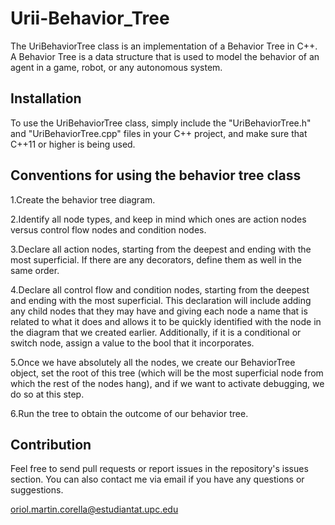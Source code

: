 # Urii-Behavior_Tree

The UriBehaviorTree class is an implementation of a Behavior Tree in C++. A Behavior Tree is a data structure that is used to model the behavior of an agent in a game, robot, or any autonomous system.

## Installation

To use the UriBehaviorTree class, simply include the "UriBehaviorTree.h" and "UriBehaviorTree.cpp" files in your C++ project, and make sure that C++11 or higher is being used.

## Conventions for using the behavior tree class

1.Create the behavior tree diagram.

2.Identify all node types, and keep in mind which ones are action nodes versus control flow nodes and condition nodes.

3.Declare all action nodes, starting from the deepest and ending with the most superficial. If there are any decorators, define them as well in the same order.

4.Declare all control flow and condition nodes, starting from the deepest and ending with the most superficial. This declaration will include adding any child nodes that they may have and giving each node a name that is related to what it does and allows it to be quickly identified with the node in the diagram that we created earlier. Additionally, if it is a conditional or switch node, assign a value to the bool that it incorporates.

5.Once we have absolutely all the nodes, we create our BehaviorTree object, set the root of this tree (which will be the most superficial node from which the rest of the nodes hang), and if we want to activate debugging, we do so at this step.

6.Run the tree to obtain the outcome of our behavior tree.

## Contribution

Feel free to send pull requests or report issues in the repository's issues section. You can also contact me via email if you have any questions or suggestions. 

oriol.martin.corella@estudiantat.upc.edu